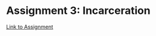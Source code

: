 # Assignment 3: Incarceration

[Link to Assignment](https://info201-summer2022.github.io/a3---data-visualization-and-applications-HitanshuPrajapati/)